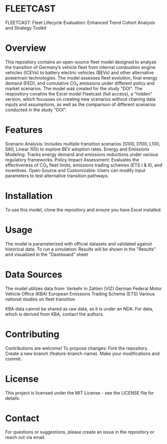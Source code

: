 # FLEETCAST
FLEETCAST: Fleet Lifecycle Evaluation:  Enhanced Trend Cohort Analysis and Strategy Toolkit

# Overview

This repository contains an open-source fleet model designed to analyze the transition of Germany’s vehicle fleet from internal combustion engine vehicles (ICEVs) to battery electric vehicles (BEVs) and other alternative powertrain technologies. The model assesses fleet evolution, final energy demand (FED), and cumulative CO₂ emissions under different policy and market scenarios. The model was created for the study "DOI".
The respository conatins the Excel model Fleetcast (full access), a "hidden" version, which focusses on creating new scenarios without chaning data inputs and assumptions, as well as the comparison of different scenarios conducted in the study "DOI". 

# Features
Scenario Analysis: Includes multiple transition scenarios (S100, D100, L100, S80, Linear 100) to explore BEV adoption rates.
Energy and Emissions Modeling: Tracks energy demand and emissions reductions under various regulatory frameworks.
Policy Impact Assessment: Evaluates the effectiveness of CO₂ fleet limits, emissions trading schemes (ETS I & II), and incentives.
Open-Source and Customizable: Users can modify input parameters to test alternative transition pathways.

# Installation
To use this model, clone the repository and ensure you have Excel installed.

# Usage
The model is parameterized with official datasets and validated against historical data. To run a simulation:
Results will be shown in the "Results" and visualized in the "Dashboard" sheet

# Data Sources
The model utilizes data from:
Verkehr in Zahlen (VIZ)
German Federal Motor Vehicle Office (KBA)
European Emissions Trading Scheme (ETS)
Various national studies on fleet transition

KBA data cannot be shared as raw data, as it is under an NDA. For data, which is derived from KBA, contact the authors.

# Contributing
Contributions are welcome! To propose changes:
Fork the repository.
Create a new branch (feature-branch-name).
Make your modifications and commit.

# License
This project is licensed under the MIT License - see the LICENSE file for details.

# Contact
For questions or suggestions, please create an issue in the repository or reach out via email.
